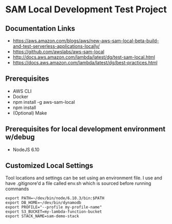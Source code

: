 # SAM Local Development Test Project

## Documentation Links
* https://aws.amazon.com/blogs/aws/new-aws-sam-local-beta-build-and-test-serverless-applications-locally/
* https://github.com/awslabs/aws-sam-local
* http://docs.aws.amazon.com/lambda/latest/dg/test-sam-local.html
* https://docs.aws.amazon.com/lambda/latest/dg/best-practices.html

## Prerequisites
* AWS CLI
* Docker
* npm install -g aws-sam-local
* npm install
* (Optional) Make

## Prerequisites for local development environment w/debug
* NodeJS 6.10

## Customized Local Settings

Tool locations and settings can be set using an environment file. I use and have .gitignore'd a file called env.sh which is sourced before running commands

    export PATH=~/dev/bin/node/6.10.3/bin:$PATH
    export DB_HOME=~/dev/bin/dynamodb
    export PROFILE="--profile my-profile-name"
    export S3_BUCKET=my-lambda-function-bucket
    export STACK_NAME=sam-demo-stack